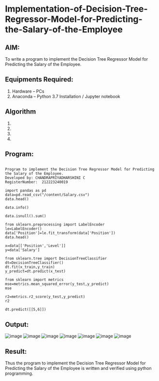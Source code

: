 # Implementation-of-Decision-Tree-Regressor-Model-for-Predicting-the-Salary-of-the-Employee

## AIM:
To write a program to implement the Decision Tree Regressor Model for Predicting the Salary of the Employee.

## Equipments Required:
1. Hardware – PCs
2. Anaconda – Python 3.7 Installation / Jupyter notebook

## Algorithm
1. 
2. 
3. 
4. 

## Program:
```

Program to implement the Decision Tree Regressor Model for Predicting the Salary of the Employee.
Developed by: CHANDRAPRIYADHARSHINI C
RegisterNumber:  212223240019

import pandas as pd
data=pd.read_csv("/content/Salary.csv")
data.head()

data.info()

data.isnull().sum()

from sklearn.preprocessing import LabelEncoder
le=LabelEncoder()
data['Position']=le.fit_transform(data['Position'])
data.head()

x=data[['Position','Level']]
y=data['Salary']

from sklearn.tree import DecisionTreeClassifier
dt=DecisionTreeClassifier()
dt.fit(x_train,y_train)
y_predict=dt.predict(x_test)

from sklearn import metrics
mse=metrics.mean_squared_error(y_test,y_predict)
mse

r2=metrics.r2_score(y_test,y_predict)
r2

dt.predict([[5,6]])
```

## Output:
![image](https://github.com/AkilaMohan/Implementation-of-Decision-Tree-Regressor-Model-for-Predicting-the-Salary-of-the-Employee/assets/144870486/627259f0-292f-4540-bc6a-074d829267b6)
![image](https://github.com/AkilaMohan/Implementation-of-Decision-Tree-Regressor-Model-for-Predicting-the-Salary-of-the-Employee/assets/144870486/97ea19dc-7b6e-4f53-af31-4fccfeda94e6)
![image](https://github.com/AkilaMohan/Implementation-of-Decision-Tree-Regressor-Model-for-Predicting-the-Salary-of-the-Employee/assets/144870486/97f03d92-0aa2-4624-a390-47f22ab49901)
![image](https://github.com/AkilaMohan/Implementation-of-Decision-Tree-Regressor-Model-for-Predicting-the-Salary-of-the-Employee/assets/144870486/0d77dbd0-5146-4d10-8c80-f82cc8f6d729)
![image](https://github.com/AkilaMohan/Implementation-of-Decision-Tree-Regressor-Model-for-Predicting-the-Salary-of-the-Employee/assets/144870486/3047ca74-099f-4e6b-93ec-65f7a9174bf0)
![image](https://github.com/AkilaMohan/Implementation-of-Decision-Tree-Regressor-Model-for-Predicting-the-Salary-of-the-Employee/assets/144870486/e3267879-336e-4603-92cb-ecd6abc14854)
![image](https://github.com/AkilaMohan/Implementation-of-Decision-Tree-Regressor-Model-for-Predicting-the-Salary-of-the-Employee/assets/144870486/5d9d4464-67d2-4cde-a7d6-46b4db781691)



## Result:
Thus the program to implement the Decision Tree Regressor Model for Predicting the Salary of the Employee is written and verified using python programming.
